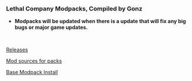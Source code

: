### **Lethal Company Modpacks, Compiled by Gonz**

- **Modpacks will be updated when there is a update that will fix any big bugs or major game updates.** <br />

<br/>

[Releases](https://github.com/aformofmatter/Lethal-Company-Modpack/releases)

[Mod sources for packs](https://github.com/aformofmatter/Lethal-Company-Modpack/blob/main/docs/ModSources.md)

[Base Modpack Install](https://github.com/aformofmatter/Lethal-Company-Modpack/blob/main/docs/BaseInstall.md)
